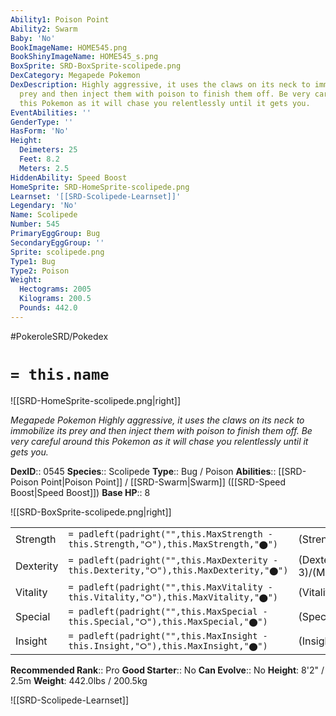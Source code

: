```yaml
---
Ability1: Poison Point
Ability2: Swarm
Baby: 'No'
BookImageName: HOME545.png
BookShinyImageName: HOME545_s.png
BoxSprite: SRD-BoxSprite-scolipede.png
DexCategory: Megapede Pokemon
DexDescription: Highly aggressive, it uses the claws on its neck to immobilize its
  prey and then inject them with poison to finish them off. Be very careful around
  this Pokemon as it will chase you relentlessly until it gets you.
EventAbilities: ''
GenderType: ''
HasForm: 'No'
Height:
  Deimeters: 25
  Feet: 8.2
  Meters: 2.5
HiddenAbility: Speed Boost
HomeSprite: SRD-HomeSprite-scolipede.png
Learnset: '[[SRD-Scolipede-Learnset]]'
Legendary: 'No'
Name: Scolipede
Number: 545
PrimaryEggGroup: Bug
SecondaryEggGroup: ''
Sprite: scolipede.png
Type1: Bug
Type2: Poison
Weight:
  Hectograms: 2005
  Kilograms: 200.5
  Pounds: 442.0
---
```


#PokeroleSRD/Pokedex

# `= this.name`

![[SRD-HomeSprite-scolipede.png|right]]

*Megapede Pokemon*
*Highly aggressive, it uses the claws on its neck to immobilize its prey and then inject them with poison to finish them off. Be very careful around this Pokemon as it will chase you relentlessly until it gets you.*

**DexID**:: 0545
**Species**:: Scolipede
**Type**:: Bug / Poison
**Abilities**:: [[SRD-Poison Point|Poison Point]] / [[SRD-Swarm|Swarm]] ([[SRD-Speed Boost|Speed Boost]])
**Base HP**:: 8

![[SRD-BoxSprite-scolipede.png|right]]

|           |                                                                                        |                                          |
| --------- | -------------------------------------------------------------------------------------- | ---------------------------------------- |
| Strength  | `= padleft(padright("",this.MaxStrength - this.Strength,"⭘"),this.MaxStrength,"⬤")`    | (Strength::2)/(MaxStrength::5)   |
| Dexterity | `= padleft(padright("",this.MaxDexterity - this.Dexterity,"⭘"),this.MaxDexterity,"⬤")` | (Dexterity:: 3)/(MaxDexterity::6) |
| Vitality  | `= padleft(padright("",this.MaxVitality - this.Vitality,"⭘"),this.MaxVitality,"⬤")`    | (Vitality::2)/(MaxVitality::5)   |
| Special   | `= padleft(padright("",this.MaxSpecial - this.Special,"⭘"),this.MaxSpecial,"⬤")`       | (Special::1)/(MaxSpecial::3)     |
| Insight   | `= padleft(padright("",this.MaxInsight - this.Insight,"⭘"),this.MaxInsight,"⬤")`       | (Insight::2)/(MaxInsight::4)     |

**Recommended Rank**:: Pro
**Good Starter**:: No
**Can Evolve**:: No
**Height**: 8'2" / 2.5m
**Weight**: 442.0lbs / 200.5kg

![[SRD-Scolipede-Learnset]]